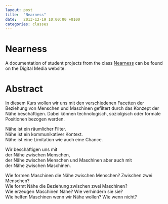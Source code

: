 ```yaml
---
layout: post
title:  "Nearness"
date:   2013-12-19 10:00:00 +0100
categories: classes
---
```


# Nearness

A documentation of student projects from the class [Nearness](https://digitalmedia-bremen.de/course/nearness/) can be found on the Digital Media website.

# Abstract

In diesem Kurs wollen wir uns mit den verschiedenen Facetten der Beziehung von Menschen und Maschinen gefiltert durch das Konzept der Nähe beschäftigen. Dabei können technologisch, soziolgisch oder formale Positionen bezogen werden.

Nähe ist ein räumlicher Filter.<br/>
Nähe ist ein kommunikativer Kontext.<br/>
Nähe ist eine Limitation wie auch eine Chance.

Wir beschäftigen uns mit<br/>
der Nähe zwischen Menschen,<br/>
der Nähe zwischen Menschen und Maschinen aber auch mit<br/>
der Nähe zwischen Maschinen.

Wie formen Maschinen die Nähe zwischen Menschen? Zwischen zwei Menschen?<br/>
Wie formt Nähe die Beziehung zwischen zwei Maschinen?<br/>
Wie erzeugen Maschinen Nähe? Wie verhindern sie sie?<br/>
Wie helfen Maschinen wenn wir Nähe wollen? Wie wenn nicht?

<!-- 

# Assignments

## Research ( due 2010 04 20 )

### Christian
### Jonas
### Nadine
### Benjamin P
### Benjamin S

Ich begreife die Biologie als eine Aussage zur Thematik der Nähe und befasse mich mit einer natürlich hoch-optimierten Lebensform, die zwar Autonom funktioniert, doch immer als Basis den direkten Kontakt zu einem Rohstoff benötigt, der auch gerne Leben darf. Weiterhin sind Bakterien Meister darin ihre nahe Umwelt zu beeinflussen. >>[[Musikbakterien]]

### Wonjung
### Henrik
### Monique
### Dennis
"tele*emo*fon"

Beschreibung:
Telefonische übertragung von Körperwärme (Handwärme), 
Pulsschlag und normalem Ton.

Ergibt: 
Emotionale Nähe in Verbindung mit räumlicher Nähe. 
Das "Gefühl" des normalen Telefonierens wird verstärkt, die emotionale Nähe tritt in den Vordergrund.

Fazit:
Interagieren über Distanz wird zu distanzieller
Interaktion mit Gefühlsnahen Erlebnissen.

Realismus durch "organische Funktionen".

## Sketches ( due 2010 04 27 )

Präsentiere erste Ideen

### Christian

'''Der Soziale Kompass''' <br/>
Meine Idee ist es die ''Räumliche Entfernung'' von '''zwei Menschen''' zu ''verkleinern''.<br/>
Das '''Gefühl''' der '''Trennung''' möchte ich aufheben.<br/> Mit einem ''Kompass'' der jeweils nur auf sein Gegenstück zeigt, werden Räumlich getrennte Menschen wieder ''zusammengeführt''.<br/>
Anhand der kleinen Nadel, die '''stets''' die Richtung angibt, in der sich der Partner befindet, wissen die Partner wo sich der Andere aufhält.<br/>
Trotzdem bleiben beide '''Anonym''', eine direkte Position wird '''nicht verraten'''.<br/>
Dennoch könnten sich die beiden getrennten Menschen jederzeit anhand des Kompasses treffen.<br/>
<br/>
[mailto:c.stephan@hfk-bremen.de Christian Stephan]<br/>
[http://www.quicky-pic.com www.qicky-pic.com]<br/>

### Jonas
### Nadine
### Benjamin P
### Benjamin S

Es wird erforscht inwieweit sich Bakterien mit ihre Umwelt in Beziehung setzt, bzw. in wie weit die Umwelt auf sie und sie auf die Umwelt Einfluss nehmen. Die Ergebnisse werden in einem online Tagebuch veröffentlicht und nehmen Einfluss auf die Entwicklung der [[Musikbakterien]].

### Wonjung
### Henrik
### Monique
### Dennis

# Projekt Ideen

(Platzhalter Titel)
* 2mal Kompass, Christian
* 3 Würfel, Jonas & Benjamin P
* FM Parasiten, Benjamin S
* ???, Wonjung
* Entfernung mit Geräten, Henrik
* Vergissmeinnicht, Monique
* tele*emo*fon, Dennis
* Horchkugeln, Sanda

# Participants

''Please fill in your Name and E-Mail Address''

# Christian Stephan, my [mailto:c.stephan@hfk-bremen.de email] and my [http://www.quicky-pic.com website], follow me on [http://twitter.com/heideputz twitter]
# Jonas Otto [mailto:theoneandonlyoddo@googlemail.com]
# Nadine Jochens [mailto:nadine.jochens@googlemail.com]
# Benjamin Pauer [mailto:pauerb@web.de]
# Benjamin Skirlo [mailto:internetbewohner(ätsch)gmail.com]
# Wonjung Shin [mailto:wonjung24(ätsch)gmail.com]
# Henrik Nieratschker [mailto:h.nieratschker@hfk-bremen.de]
# Monique Teichert [mailto:monique.teichert@yahoo.com]
# Dennis Siegel [mailto:d.siegel@hfk-bremen.de email] // [http://www.laemmen.de website]
# Marcel Helmer [mailto:marcelhelmer@designninja.de]
# Martyna Kwasniewski [mailto:m.kwasniewski@hfk-bremen.de]

Send messages to everybody by writing to this [mailto:nearness@googlegroups.com address].

# Reference

Find below a stream of references relevant to the course. To contribute to the stream, post to [http://delicious.com delicious] by using this tag [http://delicious.com/tag/hfkbremen-nearness hfkbremen-nearness].

<rss>http://feeds.delicious.com/v2/rss/tag/hfkbremen-nearness|charset# UTF-8|short|date|max# 50</rss>

# Information

*B110*<br/>
Grundlagen der Mediengestaltung 4: Vernetzung<br/>
Dienstag 14.00 – 18.00 Uhr<br/>
Raum 2 11.070

-->
